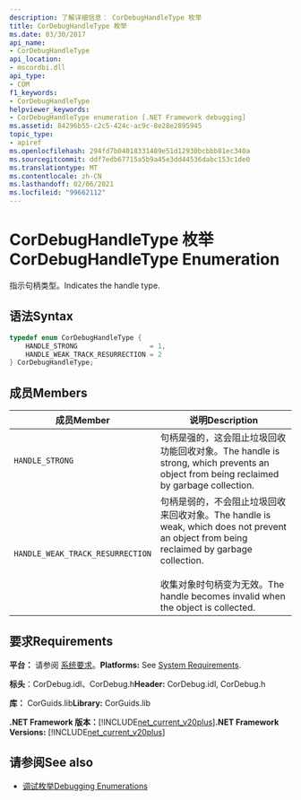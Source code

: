 ```yaml
---
description: 了解详细信息： CorDebugHandleType 枚举
title: CorDebugHandleType 枚举
ms.date: 03/30/2017
api_name:
- CorDebugHandleType
api_location:
- mscordbi.dll
api_type:
- COM
f1_keywords:
- CorDebugHandleType
helpviewer_keywords:
- CorDebugHandleType enumeration [.NET Framework debugging]
ms.assetid: 84296b55-c2c5-424c-ac9c-8e28e2895945
topic_type:
- apiref
ms.openlocfilehash: 294fd7b04018331489e51d12930bcbbb81ec340a
ms.sourcegitcommit: ddf7edb67715a5b9a45e3dd44536dabc153c1de0
ms.translationtype: MT
ms.contentlocale: zh-CN
ms.lasthandoff: 02/06/2021
ms.locfileid: "99662112"
---
```

# <a name="cordebughandletype-enumeration"></a><span data-ttu-id="315c6-103">CorDebugHandleType 枚举</span><span class="sxs-lookup"><span data-stu-id="315c6-103">CorDebugHandleType Enumeration</span></span>

<span data-ttu-id="315c6-104">指示句柄类型。</span><span class="sxs-lookup"><span data-stu-id="315c6-104">Indicates the handle type.</span></span>  
  
## <a name="syntax"></a><span data-ttu-id="315c6-105">语法</span><span class="sxs-lookup"><span data-stu-id="315c6-105">Syntax</span></span>  
  
```cpp  
typedef enum CorDebugHandleType {  
    HANDLE_STRONG                  = 1,  
    HANDLE_WEAK_TRACK_RESURRECTION = 2  
} CorDebugHandleType;  
```  
  
## <a name="members"></a><span data-ttu-id="315c6-106">成员</span><span class="sxs-lookup"><span data-stu-id="315c6-106">Members</span></span>  
  
|<span data-ttu-id="315c6-107">成员</span><span class="sxs-lookup"><span data-stu-id="315c6-107">Member</span></span>|<span data-ttu-id="315c6-108">说明</span><span class="sxs-lookup"><span data-stu-id="315c6-108">Description</span></span>|  
|------------|-----------------|  
|`HANDLE_STRONG`|<span data-ttu-id="315c6-109">句柄是强的，这会阻止垃圾回收功能回收对象。</span><span class="sxs-lookup"><span data-stu-id="315c6-109">The handle is strong, which prevents an object from being reclaimed by garbage collection.</span></span>|  
|`HANDLE_WEAK_TRACK_RESURRECTION`|<span data-ttu-id="315c6-110">句柄是弱的，不会阻止垃圾回收来回收对象。</span><span class="sxs-lookup"><span data-stu-id="315c6-110">The handle is weak, which does not prevent an object from being reclaimed by garbage collection.</span></span><br /><br /> <span data-ttu-id="315c6-111">收集对象时句柄变为无效。</span><span class="sxs-lookup"><span data-stu-id="315c6-111">The handle becomes invalid when the object is collected.</span></span>|  
  
## <a name="requirements"></a><span data-ttu-id="315c6-112">要求</span><span class="sxs-lookup"><span data-stu-id="315c6-112">Requirements</span></span>  

 <span data-ttu-id="315c6-113">**平台：** 请参阅 [系统要求](../../get-started/system-requirements.md)。</span><span class="sxs-lookup"><span data-stu-id="315c6-113">**Platforms:** See [System Requirements](../../get-started/system-requirements.md).</span></span>  
  
 <span data-ttu-id="315c6-114">**标头**：CorDebug.idl、CorDebug.h</span><span class="sxs-lookup"><span data-stu-id="315c6-114">**Header:** CorDebug.idl, CorDebug.h</span></span>  
  
 <span data-ttu-id="315c6-115">**库：** CorGuids.lib</span><span class="sxs-lookup"><span data-stu-id="315c6-115">**Library:** CorGuids.lib</span></span>  
  
 <span data-ttu-id="315c6-116">**.NET Framework 版本：**[!INCLUDE[net_current_v20plus](../../../../includes/net-current-v20plus-md.md)]</span><span class="sxs-lookup"><span data-stu-id="315c6-116">**.NET Framework Versions:** [!INCLUDE[net_current_v20plus](../../../../includes/net-current-v20plus-md.md)]</span></span>  
  
## <a name="see-also"></a><span data-ttu-id="315c6-117">请参阅</span><span class="sxs-lookup"><span data-stu-id="315c6-117">See also</span></span>

- [<span data-ttu-id="315c6-118">调试枚举</span><span class="sxs-lookup"><span data-stu-id="315c6-118">Debugging Enumerations</span></span>](debugging-enumerations.md)
